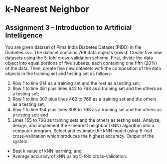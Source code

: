 # k-Nearest Neighbor
## Assignment 3 - Introduction to Artificial Intelligence
You are given dataset of Pima India Diabetes Dataset (PIDD) in file Diabetes.csv. The dataset contains 768 data objects (rows). Create five new datasets using the 5-fold cross-validation scheme. First, divide the data object into equal portions of five subsets, each containing one fifth (20%) of the data. Then, create five new datasets with the composition of the data objects in the training set and testing set as follows:
1. Row 1 to line 614 as a training set and the rest as a testing set;
2. Row 1 to line 461 plus lines 642 to 768 as a training set and the others as a testing set;
3. Row 1 to line 307 plus lines 462 to 768 as a training set and the others as a testing set;
4. Row 1 to line 154 plus lines 308 to 768 as a training set and the others as a testing set; and
5. Lines 155 to 768 as training sets and the others as testing sets.
Analyze, design, and implement the k-nearest neighbor (kNN) algorithm into a computer program. Select and estimate the kNN model using 5-fold cross-validation which produces the highest accuracy.
Output of the system:
* Best k value of kNN learning; and
* Average accuracy of kNN using 5-fold cross-validation.